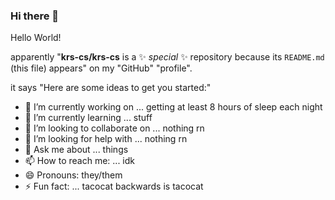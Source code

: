 ### Hi there 👋

Hello World!

apparently "**krs-cs/krs-cs** is a ✨ _special_ ✨ repository because its `README.md` (this file) appears" on my "GitHub" "profile".

it says "Here are some ideas to get you started:"

- 🔭 I’m currently working on ... getting at least 8 hours of sleep each night
- 🌱 I’m currently learning ... stuff
- 👯 I’m looking to collaborate on ... nothing rn
- 🤔 I’m looking for help with ... nothing rn
- 💬 Ask me about ... things
- 📫 How to reach me: ... idk
- 😄 Pronouns: they/them
- ⚡ Fun fact: ... tacocat backwards is tacocat
